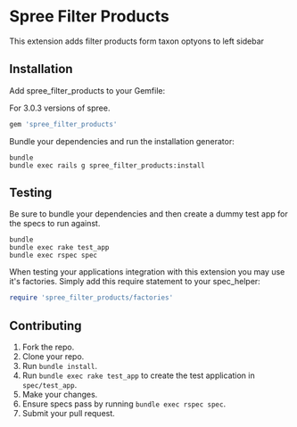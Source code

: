Spree Filter Products
=====================

This extension adds filter products form taxon optyons to left sidebar

Installation
------------

Add spree_filter_products to your Gemfile:

For 3.0.3 versions of spree.

```ruby
gem 'spree_filter_products'
```

Bundle your dependencies and run the installation generator:

```shell
bundle
bundle exec rails g spree_filter_products:install
```

Testing
-------

Be sure to bundle your dependencies and then create a dummy test app for the specs to run against.

```shell
bundle
bundle exec rake test_app
bundle exec rspec spec
```

When testing your applications integration with this extension you may use it's factories.
Simply add this require statement to your spec_helper:

```ruby
require 'spree_filter_products/factories'
```

Contributing
------------

1. Fork the repo.
2. Clone your repo.
3. Run `bundle install`.
4. Run `bundle exec rake test_app` to create the test application in `spec/test_app`.
5. Make your changes.
6. Ensure specs pass by running `bundle exec rspec spec`.
7. Submit your pull request.